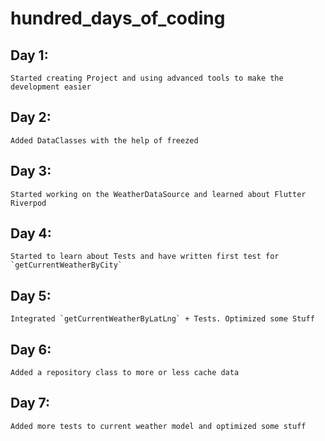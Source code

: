 # hundred_days_of_coding

## Day 1:
    Started creating Project and using advanced tools to make the development easier
## Day 2:
    Added DataClasses with the help of freezed
## Day 3:
    Started working on the WeatherDataSource and learned about Flutter Riverpod
## Day 4:
    Started to learn about Tests and have written first test for `getCurrentWeatherByCity`
## Day 5: 
    Integrated `getCurrentWeatherByLatLng` + Tests. Optimized some Stuff
## Day 6:
    Added a repository class to more or less cache data
## Day 7:
    Added more tests to current weather model and optimized some stuff